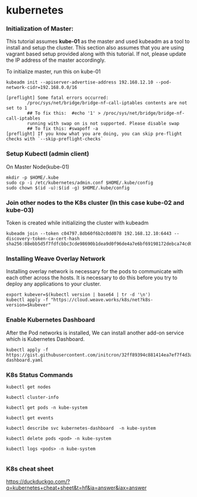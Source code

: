 # kubernetes


### Initialization of Master:

This tutorial assumes **kube-01**  as the master and used kubeadm as a tool to install and setup the cluster. This section also assumes that you are using vagrant based setup provided along with this tutorial. If not, please update the IP address of the master accordingly.

To initialize master, run this on kube-01

```
kubeadm init --apiserver-advertise-address 192.168.12.10 --pod-network-cidr=192.168.0.0/16

```

```
[preflight] Some fatal errors occurred:
        /proc/sys/net/bridge/bridge-nf-call-iptables contents are not set to 1
        ## To fix this:  #echo '1' > /proc/sys/net/bridge/bridge-nf-call-iptables
        running with swap on is not supported. Please disable swap
        ## To fix this: #swapoff -a
[preflight] If you know what you are doing, you can skip pre-flight checks with `--skip-preflight-checks`
```

### Setup Kubectl (admin client)

On Master Node(kube-01)

```
mkdir -p $HOME/.kube
sudo cp -i /etc/kubernetes/admin.conf $HOME/.kube/config
sudo chown $(id -u):$(id -g) $HOME/.kube/config
```

### Join other nodes to the K8s cluster (In this case kube-02 and kube-03)
Token is created while initializing the cluster with kubeadm

```
kubeadm join --token c04797.8db60f6b2c0dd078 192.168.12.10:6443 --discovery-token-ca-cert-hash sha256:88ebb5d5f7fdfcbbc3cde98690b1dea9d0f96de4a7e6bf69198172debca74cd0
```

### Installing Weave Overlay Network

Installing overlay network is necessary for the pods to communicate with each other across the hosts. It is necessary to do this before you try to deploy any applications to your cluster.

```
export kubever=$(kubectl version | base64 | tr -d '\n')
kubectl apply -f "https://cloud.weave.works/k8s/net?k8s-version=$kubever"
```

### Enable Kubernetes Dashboard

After the Pod networks is installed, We can install another add-on service which is Kubernetes Dashboard.

```
kubectl apply -f https://gist.githubusercontent.com/initcron/32ff89394c881414ea7ef7f4d3a1d499/raw/baffda78ffdcaf8ece87a76fb2bb3fd767820a3f/kube-dashboard.yaml
```


### K8s Status Commands

```
kubectl get nodes

kubectl cluster-info

kubectl get pods -n kube-system

kubectl get events

kubectl describe svc kubernetes-dashboard  -n kube-system

kubectl delete pods <pod> -n kube-system

kubectl logs <pods> -n kube-system


```

### K8s cheat sheet

https://duckduckgo.com/?q=kubernetes+cheat+sheet&t=hf&ia=answer&iax=answer

